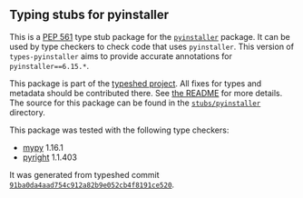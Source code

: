 ## Typing stubs for pyinstaller

This is a [PEP 561](https://peps.python.org/pep-0561/) type stub package for
the [`pyinstaller`](https://github.com/pyinstaller/pyinstaller) package. It can be used by type checkers
to check code that uses `pyinstaller`. This version of
`types-pyinstaller` aims to provide accurate annotations for
`pyinstaller==6.15.*`.

This package is part of the [typeshed project](https://github.com/python/typeshed).
All fixes for types and metadata should be contributed there.
See [the README](https://github.com/python/typeshed/blob/main/README.md)
for more details. The source for this package can be found in the
[`stubs/pyinstaller`](https://github.com/python/typeshed/tree/main/stubs/pyinstaller)
directory.

This package was tested with the following type checkers:
* [mypy](https://github.com/python/mypy/) 1.16.1
* [pyright](https://github.com/microsoft/pyright) 1.1.403

It was generated from typeshed commit
[`91ba0da4aad754c912a82b9e052cb4f8191ce520`](https://github.com/python/typeshed/commit/91ba0da4aad754c912a82b9e052cb4f8191ce520).